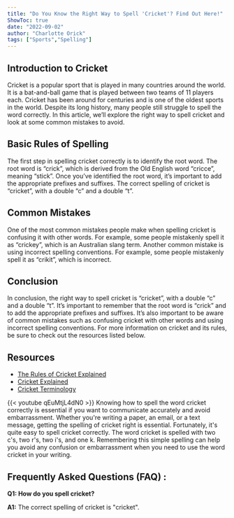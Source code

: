 ```yaml
---
title: "Do You Know the Right Way to Spell 'Cricket'? Find Out Here!"
ShowToc: true 
date: "2022-09-02"
author: "Charlotte Orick" 
tags: ["Sports","Spelling"]
---
```

## Introduction to Cricket

Cricket is a popular sport that is played in many countries around the world. It is a bat-and-ball game that is played between two teams of 11 players each. Cricket has been around for centuries and is one of the oldest sports in the world. Despite its long history, many people still struggle to spell the word correctly. In this article, we’ll explore the right way to spell cricket and look at some common mistakes to avoid. 

## Basic Rules of Spelling

The first step in spelling cricket correctly is to identify the root word. The root word is “crick”, which is derived from the Old English word “cricce”, meaning “stick”. Once you’ve identified the root word, it’s important to add the appropriate prefixes and suffixes. The correct spelling of cricket is “cricket”, with a double “c” and a double “t”. 

## Common Mistakes

One of the most common mistakes people make when spelling cricket is confusing it with other words. For example, some people mistakenly spell it as “crickey”, which is an Australian slang term. Another common mistake is using incorrect spelling conventions. For example, some people mistakenly spell it as “crikit”, which is incorrect. 

## Conclusion

In conclusion, the right way to spell cricket is “cricket”, with a double “c” and a double “t”. It’s important to remember that the root word is “crick” and to add the appropriate prefixes and suffixes. It’s also important to be aware of common mistakes such as confusing cricket with other words and using incorrect spelling conventions. For more information on cricket and its rules, be sure to check out the resources listed below. 

## Resources

- [The Rules of Cricket Explained](https://www.bbc.co.uk/sport/cricket/rules-and-regulations) 
- [Cricket Explained](https://www.espncricinfo.com/story/_/id/20645363/cricket-explained) 
- [Cricket Terminology](https://www.icc-cricket.com/about/terminology)

{{< youtube qEuMtjL4dN0 >}} 
Knowing how to spell the word cricket correctly is essential if you want to communicate accurately and avoid embarrassment. Whether you're writing a paper, an email, or a text message, getting the spelling of cricket right is essential. Fortunately, it's quite easy to spell cricket correctly. The word cricket is spelled with two c's, two r's, two i's, and one k. Remembering this simple spelling can help you avoid any confusion or embarrassment when you need to use the word cricket in your writing.

## Frequently Asked Questions (FAQ) :
**Q1: How do you spell cricket?**

**A1:** The correct spelling of cricket is "cricket".





